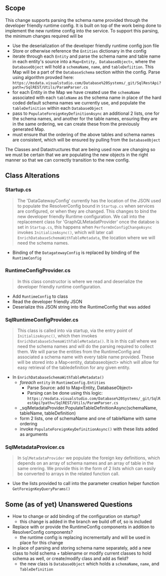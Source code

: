 ## Scope
This change supports parsing the schema name provided through the developer friendly runtime config. It is built on top of the work being done to implement the new runtime config into the service. To support this parsing, the minimum changes required will be
* Use the deserialization of the developer friendly runtime config json file
* Store or otherwise reference the `Entities` dictionary in the config
* iterate through each `Entity` and parse the schema name and table name in each entity's source into a `Map<Entity, DatabaseObject>`, where the `DatabaseObject` will hold a `schemaName`, `name`, and `tableDefiition`. This Map will be a part of the `DatabaseSchema` section within the config. Parse using algorithm provded here: `https://msdata.visualstudio.com/Database%20Systems/_git/SqlRestApi?path=/SqlREST/Utils/ParamParser.cs`
* for each Entity in the Map we have created use the `schemaName` associated with each `tableName` as the schema name in place of the hard coded default schema names we currently use, and populate the `tableDefinition` within each `DatabaseObject`
* pass to `PopulateForeignKeyDefinitionAsync` an additional 2 lists, one for the schema names, and another for the table names, ensuring they are in the same ordering, we can create these from the previously generated Map.
* must ensure that the ordering of the above tables and schema names are consistent, which will be ensured by pulling from the `DatabaseObject`

The Classes and Datastructures that are being used now are changing so we must be certain that we are populating the new objects in the right manner so that we can correctly transition to the new config.

## Class Alterations
### Startup.cs
>The 'DataGatewayConfig' currently has the location of the JSON used to populate the ResolverConfig bound in `Startup.cs` when services are configured, or when they are changed. This changes to bind the new developer friendly Runtime configuration. We call into the replacement class for 'GraphQLMetadatProvider' once the databse is set in `Startup.cs`, this happens when `PerformOnConfigChangeAsync` invokes `InitializeAsync()`, which will later call `EnrichDatabaseSchemaWithTableMetadata`, the location where we will need the schema names.

* Binding of the `DatagatewayConfig` is replaced by binding of the `RuntimeConfig`
### RuntimeConfigProvider.cs
>In this class constructor is where we read and deserialize the developer friendly runtime configuration.
    
* Add `RuntimeConfig` to class
* Read the developer friendly JSON
* Deserialize this JSON string into the RuntimeConfig that was added

### SqlRuntimeConfigProvider.cs 
>This class is called into via startup, via the entry point of `InitializeAsync()`, which then invokes `EnrichDatabaseSchemaWithTableMetadata()`. It is in this call where we need the schema names and will do the parsing required to collect them. We will parse the entities from the RuntimeConfig and associated a schema name with every table name provided. These will be stored into a Map<entity, databaseobject> which will allow for easy retrieval of the tabledefinition for any given entity.
* In `EnrichDatabaseSchemaWithTableMetadata()` 
    * _foreach_ `entity` in `RuntimeConfig.Entities`
        * Parse Source: add to Map<Entity, DatabaseObject>
        * Parsing can be done using this logic: `https://msdata.visualstudio.com/Database%20Systems/_git/SqlRestApi?path=/SqlREST/Utils/ParamParser.cs`
    * _sqlMetadataProvider.PopulateTableDefinitionAsync(schemaName, tableName, tableDefinition)
    * form 2 lists, one of schemaName and one of tableName with same ordering
    * invoke `PopulateForeignKeyDefinitionAsync()` with these lists added as arguments
### SqlMetadataProvicer.cs
>In `SqlMetadataProvider` we populate the foreign key definitions, which depends on an array of schema names and an array of table in the same orering. We provide this in the form of 2 lists which can easily be converted to arrays in the related function call.
* Use the lists provided to call into the parameter creation helper function `GetForeignKeyQueryParams()`

## Some (as of yet) Unanswered Questions
* How to change or add binding of the configuration on startup?
    * this change is added in the branch we build off of, so is included
* Replace with or provide the RuntimeConfig components in addition to ResolverConfig components?
    * the runtime config is replacing incrementally and will be used in place for this change
* In place of parsing and storing schema name separately, add a new class to hold schema + tablename or modify current classes to hold schema as well, or create/modify class and add as field?
    * the new class is `DatabaseObject` which holds a `schemaName`, `name`, and `TableDefinition`
